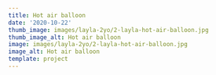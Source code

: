 ```yaml
--- 
title: Hot air balloon
date: '2020-10-22'
thumb_image: images/layla-2yo/2-layla-hot-air-balloon.jpg
thumb_image_alt: Hot air balloon
image: images/layla-2yo/2-layla-hot-air-balloon.jpg
image_alt: Hot air balloon
template: project
---
```

